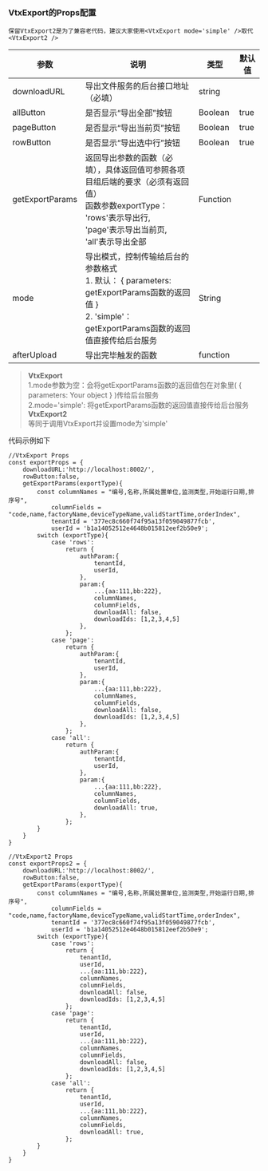 ### VtxExport的Props配置

```
保留VtxExport2是为了兼容老代码，建议大家使用<VtxExport mode='simple' />取代<VtxExport2 />
```

| **参数**        | **说明**   | **类型** | **默认值** |
|-----------------|----------------|----------|------------|
| downloadURL     | 导出文件服务的后台接口地址（必填）                                                                                                                            | string   |            |
| allButton       | 是否显示“导出全部”按钮                                                                                                                                        | Boolean  | true       |
| pageButton      | 是否显示“导出当前页”按钮                                                                                                                                      | Boolean  | true       |
| rowButton       | 是否显示“导出选中行”按钮                                                                                                                                      | Boolean  | true       |
| getExportParams | 返回导出参数的函数（必填），具体返回值可参照各项目组后端的要求（必须有返回值） <br/>函数参数exportType： <br/>'rows'表示导出行,<br/> 'page'表示导出当前页,<br/> 'all'表示导出全部 | Function |            |
| mode       | 导出模式，控制传输给后台的参数格式 <br/> 1. 默认： { parameters: getExportParams函数的返回值 }<br/>2. 'simple'：getExportParams函数的返回值直接传给后台服务   | String  |        |
| afterUpload   | 导出完毕触发的函数   | function  |        |

> **VtxExport**   
>1.mode参数为空：会将getExportParams函数的返回值包在对象里( { parameters: Your object } )传给后台服务  
>2.mode='simple': 将getExportParams函数的返回值直接传给后台服务  
> **VtxExport2**   
> 等同于调用VtxExport并设置mode为'simple'

代码示例如下

```
//VtxExport Props
const exportProps = {
    downloadURL:'http://localhost:8002/',
    rowButton:false,
    getExportParams(exportType){
        const columnNames = "编号,名称,所属处置单位,监测类型,开始运行日期,排序号",
            columnFields = "code,name,factoryName,deviceTypeName,validStartTime,orderIndex",
            tenantId = '377ec8c660f74f95a13f059049877fcb',
            userId = 'b1a14052512e4648b015812eef2b50e9';
        switch (exportType){
            case 'rows':
                return {
                    authParam:{
                        tenantId,
                        userId,
                    },
                    param:{
                        ...{aa:111,bb:222},
                        columnNames,
                        columnFields,
                        downloadAll: false,
                        downloadIds: [1,2,3,4,5]
                    },
                };
            case 'page':
                return {
                    authParam:{
                        tenantId,
                        userId,
                    },
                    param:{
                        ...{aa:111,bb:222},
                        columnNames,
                        columnFields,
                        downloadAll: false,
                        downloadIds: [1,2,3,4,5]
                    },
                };
            case 'all':
                return {
                    authParam:{
                        tenantId,
                        userId,
                    },
                    param:{
                        ...{aa:111,bb:222},
                        columnNames,
                        columnFields,
                        downloadAll: true,
                    },
                };
        }
    }
}

//VtxExport2 Props
const exportProps2 = {
    downloadURL:'http://localhost:8002/',
    rowButton:false,
    getExportParams(exportType){
        const columnNames = "编号,名称,所属处置单位,监测类型,开始运行日期,排序号",
            columnFields = "code,name,factoryName,deviceTypeName,validStartTime,orderIndex",
            tenantId = '377ec8c660f74f95a13f059049877fcb',
            userId = 'b1a14052512e4648b015812eef2b50e9';
        switch (exportType){
            case 'rows':
                return {
                    tenantId,
                    userId,
                    ...{aa:111,bb:222},
                    columnNames,
                    columnFields,
                    downloadAll: false,
                    downloadIds: [1,2,3,4,5]
                };
            case 'page':
                return {
                    tenantId,
                    userId,
                    ...{aa:111,bb:222},
                    columnNames,
                    columnFields,
                    downloadAll: false,
                    downloadIds: [1,2,3,4,5]
                };
            case 'all':
                return {
                    tenantId,
                    userId,
                    ...{aa:111,bb:222},
                    columnNames,
                    columnFields,
                    downloadAll: true,
                };
        }
    }
}
```


